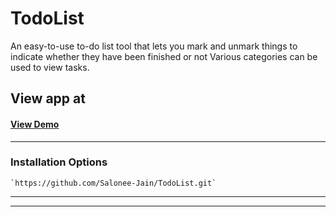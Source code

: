 # TodoList

An easy-to-use to-do list tool that lets you mark and unmark things to indicate whether they have been finished or not Various categories can be used to view tasks.


## View app at
#### [View Demo](https://salonee-jain.github.io/TodoList/)


<hr />

### Installation Options

```
`https://github.com/Salonee-Jain/TodoList.git`
```

<hr />






<hr />
